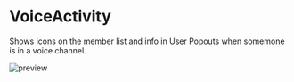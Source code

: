 # VoiceActivity
Shows icons on the member list and info in User Popouts when somemone is in a voice channel.

![preview](https://raw.githubusercontent.com/Neodymium7/BetterDiscordStuff/main/VoiceActivity/assets/preview.png)